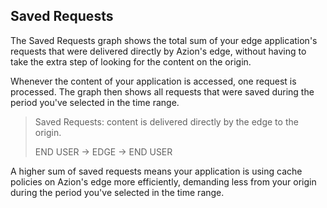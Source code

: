 ## Saved Requests

The Saved Requests graph shows the total sum of your edge application's requests that were delivered directly by Azion's edge, without having to take the extra step of looking for the content on the origin.

Whenever the content of your application is accessed, one request is processed. The graph then shows all requests that were saved during the period you've selected in the time range.

> Saved Requests: content is delivered directly by the edge to the origin.
>
> END USER -> EDGE -> END USER

A higher sum of saved requests means your application is using cache policies on Azion's edge more efficiently, demanding less from your origin during the period you've selected in the time range.
